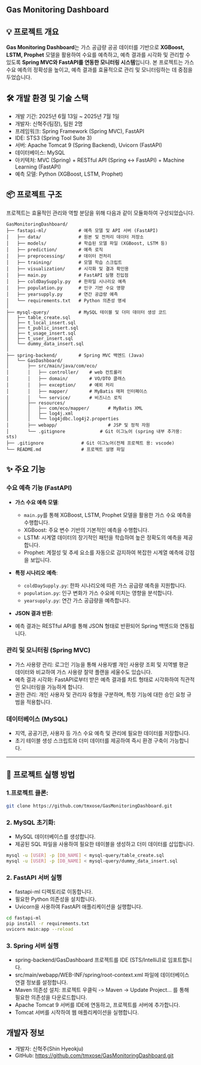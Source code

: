 ## Gas Monitoring Dashboard

## 💡 프로젝트 개요
**Gas Monitoring Dashboard**는  가스 공급량 공공 데이터를 기반으로 **XGBoost, LSTM, Prophet** 모델을 활용하여 수요를 예측하고, 예측 결과를 시각화 및 관리할 수 있도록  **Spring MVC와 FastAPI를 연동한 모니터링 시스템**입니다. 본 프로젝트는 가스 수요 예측의 정확성을 높이고, 예측 결과를 효율적으로 관리 및 모니터링하는 데 중점을 두었습니다.

## 🛠️ 개발 환경 및 기술 스택

- 개발 기간: 2025년 6월 13일 ~ 2025년 7월 1일
- 개발자: 신혁주(팀장), 팀원 2명
- 프레임워크: Spring Framework (Spring MVC), FastAPI
- IDE: STS3 (Spring Tool Suite 3)
- 서버: Apache Tomcat 9 (Spring Backend), Uvicorn (FastAPI)
- 데이터베이스: MySQL
- 아키텍처: MVC (Spring) + RESTful API (Spring ↔ FastAPI) + Machine Learning (FastAPI)
- 예측 모델: Python (XGBoost, LSTM, Prophet)

## 📦 프로젝트 구조

프로젝트는 효율적인 관리와 역할 분담을 위해 다음과 같이 모듈화하여 구성되었습니다.

```
GasMonitoringDashboard/
├── fastapi-ml/            # 예측 모델 및 API 서버 (FastAPI)
│   ├── data/              # 원본 및 전처리 데이터 저장소
│   ├── models/            # 학습된 모델 파일 (XGBoost, LSTM 등)
│   ├── prediction/        # 예측 로직
│   ├── preprocessing/     # 데이터 전처리
│   ├── training/          # 모델 학습 스크립트
│   ├── visualization/     # 시각화 및 결과 확인용
│   ├── main.py            # FastAPI 실행 진입점
│   ├── coldDaySupply.py   # 한파일 시나리오 예측
│   ├── population.py      # 인구 기반 수요 영향
│   ├── yearsupply.py      # 연간 공급량 예측
│   └── requirements.txt   # Python 의존성 명세
│
├── mysql-query/           # MySQL 테이블 및 더미 데이터 생성 코드
│   ├── table_create.sql
│   ├── t_local_insert.sql
│   ├── t_public_insert.sql
│   ├── t_usage_insert.sql
│   ├── t_user_insert.sql
│   └── dummy_data_insert.sql
│
├── spring-backend/        # Spring MVC 백엔드 (Java)
│   └── GasDashboard/
│       ├── src/main/java/com/eco/
│       │   ├── controller/    # web 컨트롤러
│       │   ├── domain/        # VO/DTO 클래스
│       │   ├── exception/     # 예외 처리
│       │   ├── mapper/        # MyBatis 매퍼 인터페이스
│       │   └── service/       # 비즈니스 로직
│       ├── resources/
│       │   ├── com/eco/mapper/       # MyBatis XML
│       │   ├── log4j.xml
│       │   └── log4jdbc.log4j2.properties
│       ├── webapp/                   # JSP 및 정적 자원
│       └── .gitignore             # Git 이그노어 (spring 내부 추가용: sts)  
├── .gitignore              # Git 이그노어(전체 프로젝트 용: vscode)
└── README.md               # 프로젝트 설명 파일
```

## ✨ 주요 기능

### 수요 예측 기능 (FastAPI)

* **가스 수요 예측 모델**:

  * `main.py`를 통해 XGBoost, LSTM, Prophet 모델을 활용한 가스 수요 예측을 수행합니다.
  * XGBoost: 주요 변수 기반의 기본적인 예측을 수행합니다.
  * LSTM: 시계열 데이터의 장기적인 패턴을 학습하여 높은 정확도의 예측을 제공합니다.
  * Prophet: 계절성 및 추세 요소를 자동으로 감지하여 복잡한 시계열 예측에 강점을 보입니다.
    
* **특정 시나리오 예측**:

  * `coldDaySupply.py`: 한파 시나리오에 따른 가스 공급량 예측을 지원합니다.
  * `population.py`: 인구 변화가 가스 수요에 미치는 영향을 분석합니다.
  * `yearsupply.py`: 연간 가스 공급량을 예측합니다.
    
* **JSON 결과 반환**:
 
 * 예측 결과는 RESTful API를 통해 JSON 형태로 반환되어 Spring 백엔드와 연동됩니다.

### 관리 및 모니터링 (Spring MVC)

* 가스 사용량 관리: 로그인 기능을 통해 사용자별 개인 사용량 조회 및 지역별 평균 데이터와 비교하여 가스 사용량 절약 플랜을 세울수도 있습니다.
* 예측 결과 시각화: FastAPI로부터 받은 예측 결과를 차트 형태로 시각화하여 직관적인 모니터링을 가능하게 합니다.
* 권한 관리: 개인 사용자 및 관리자 유형을 구분하며, 특정 기능에 대한 승인 요청 규범을 적용합니다.
  
### 데이터베이스 (MySQL)

* 지역, 공공기관, 사용자 등 가스 수요 예측 및 관리에 필요한 데이터를 저장합니다.
* 초기 테이블 생성 스크립트와 더미 데이터를 제공하여 즉시 환경 구축이 가능합니다.

---

## 🚀 프로젝트 실행 방법

### 1.프로젝트 클론:

```bash
git clone https://github.com/tmxose/GasMonitoringDashboard.git
```

### 2. MySQL 초기화:

 - MySQL 데이터베이스를 생성합니다.
 - 제공된 SQL 파일을 사용하여 필요한 테이블을 생성하고 더미 데이터를 삽입합니다.

```bash
mysql -u [USER] -p [DB_NAME] < mysql-query/table_create.sql
mysql -u [USER] -p [DB_NAME] < mysql-query/dummy_data_insert.sql

```

### 2. FastAPI 서버 실행

 - fastapi-ml 디렉토리로 이동합니다.
 - 필요한 Python 의존성을 설치합니다.
 - Uvicorn을 사용하여 FastAPI 애플리케이션을 실행합니다.

```bash
cd fastapi-ml
pip install -r requirements.txt
uvicorn main:app --reload
```

### 3. Spring 서버 실행

 - spring-backend/GasDashboard 프로젝트를 IDE (STS/IntelliJ)로 임포트합니다.
 - src/main/webapp/WEB-INF/spring/root-context.xml 파일에 데이터베이스 연결 정보를 설정합니다.
 - Maven 의존성 설치: 프로젝트 우클릭 -> Maven -> Update Project... 를 통해 필요한 의존성을 다운로드합니다.
 - Apache Tomcat 9 서버를 IDE에 연동하고, 프로젝트를 서버에 추가합니다.
 - Tomcat 서버를 시작하여 웹 애플리케이션을 실행합니다.

## 개발자 정보
 - 개발자: 신혁주(Shin Hyeokju)
 - GitHub: https://github.com/tmxose/GasMonitoringDashboard.git
